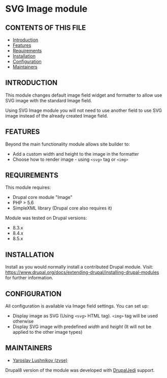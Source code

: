 # SVG Image module

## CONTENTS OF THIS FILE

 - [Introduction](#introduction)
 - [Features](#features)
 - [Requirements](#requirements)
 - [Installation](#installation)
 - [Configuration](#configuration)
 - [Maintainers](#maintainers)

## INTRODUCTION

This module changes default image field widget and formatter to allow use SVG image with the standard Image field.

Using SVG Image module you will not need to use another field to use SVG image instead of the already created Image field.

## FEATURES

Beyond the  main functionality module allows site builder to:
* Add a custom width and height to the image in the formatter
* Choose how to render image - using `<svg>` tag or `<img>`

## REQUIREMENTS
This module requires:
* Drupal core module "Image"
* PHP > 5.6
* SimpleXML library (Drupal core also requires it)

Module was tested on Drupal versions:
* 8.3.x
* 8.4.x
* 8.5.x

## INSTALLATION
Install as you would normally install a contributed Drupal module. Visit:
https://www.drupal.org/docs/extending-drupal/installing-drupal-modules for further information.

## CONFIGURATION
All configuration is available via Image field settings.
You can set up:
- Display image as SVG (Using `<svg>` HTML tag). `<img>` tag will be used otherwise
- Display SVG image with predefined *width* and *height* (It will not be applied to the other image types)

MAINTAINERS
-----------
* [Yaroslav Lushnikov (zvse)](https://www.drupal.org/user/2870933)

Drupal8 version of the module was developed with [DrupalJedi](https://www.drupal.org/drupaljedi) support.
